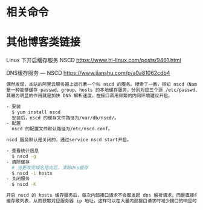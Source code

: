 
# 相关命令

# 其他博客类链接

Linux 下开启缓存服务 NSCD https://www.hi-linux.com/posts/9461.html

DNS缓存服务 — NSCD https://www.jianshu.com/p/a0a81062cdb4
```sh
偶然发现，本站的阿里云服务器上运行着一个叫 nscd 的服务。搜索了一番，得知 nscd（Name Service Cache Daemon）
是一种能够缓存 passwd、group、hosts 的本地缓存服务，分别对应三个源 /etc/passwd、/etc/hosts、/etc/resolv.conf。
其最为明显的作用就是加快 DNS 解析速度，在接口调用频繁的内网环境建议开启。

- 安装
  $ yum install nscd
  安装后，nscd 的缓存文件路径为/var/db/nscd/。
- 配置
  nscd 的配置文件默认路径为/etc/nscd.conf。

nscd 服务默认是关闭的，通过service nscd start开启。

- 查看统计信息
  $ nscd -g
- 清除缓存
  # 当更改完域名指向后，清除dns缓存
  $ nscd -i hosts
- 关闭服务
  $ nscd -K

开启 nscd 的 hosts 缓存服务后，每次内部接口请求不会都发起 dns 解析请求，而是直接命中 nscd 
缓存散列表，从而获取对应服务器 ip 地址，这样可以在大量内部接口请求时减少接口的响应时间。  
```
